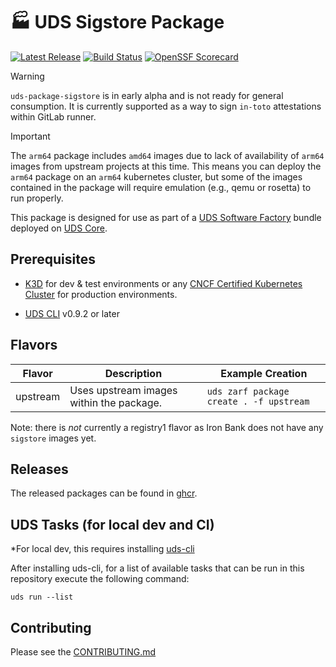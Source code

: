 # 🏭 UDS Sigstore Package

[![Latest Release](https://img.shields.io/github/v/release/defenseunicorns/uds-package-sigstore)](https://github.com/defenseunicorns/uds-package-sigstore/releases)
[![Build Status](https://img.shields.io/github/actions/workflow/status/defenseunicorns/uds-package-sigstore/release.yaml)](https://github.com/defenseunicorns/uds-package-sigstore/actions/workflows/release.yaml)
[![OpenSSF Scorecard](https://api.securityscorecards.dev/projects/github.com/defenseunicorns/uds-package-sigstore/badge)](https://api.securityscorecards.dev/projects/github.com/defenseunicorns/uds-package-sigstore)

> [!WARNING]  
> `uds-package-sigstore` is in early alpha and is not ready for general consumption.  It is currently supported as a way to sign `in-toto` attestations within GitLab runner.

> [!IMPORTANT]  
> The `arm64` package includes `amd64` images due to lack of availability of `arm64` images from upstream projects at this time. This means you can deploy the `arm64` package on an `arm64` kubernetes cluster, but some of the images contained in the package will require emulation (e.g., qemu or rosetta) to run properly.

This package is designed for use as part of a [UDS Software Factory](https://github.com/defenseunicorns/uds-software-factory) bundle deployed on [UDS Core](https://github.com/defenseunicorns/uds-core).

## Prerequisites

- [K3D](https://k3d.io/) for dev & test environments or any [CNCF Certified Kubernetes Cluster](https://www.cncf.io/training/certification/software-conformance/#logos) for production environments.

- [UDS CLI](https://github.com/defenseunicorns/uds-cli?tab=readme-ov-file#install) v0.9.2 or later

## Flavors

| Flavor | Description | Example Creation |
| ------ | ----------- | ---------------- |
| upstream | Uses upstream images within the package. | `uds zarf package create . -f upstream` |

Note: there is _not_ currently a registry1 flavor as Iron Bank does not have any `sigstore` images yet.

## Releases

The released packages can be found in [ghcr](https://github.com/defenseunicorns/uds-package-sigstore/pkgs/container/packages%2Fuds%sigstore).

## UDS Tasks (for local dev and CI)

*For local dev, this requires installing [uds-cli](https://github.com/defenseunicorns/uds-cli?tab=readme-ov-file#install)

After installing uds-cli, for a list of available tasks that can be run in this repository execute the following command:

`uds run --list`

## Contributing

Please see the [CONTRIBUTING.md](./CONTRIBUTING.md)
